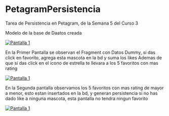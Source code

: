 # PetagramPersistencia
Tarea de Persistencia en Petagram, de la Semana 5 del Curso 3

Modelo de la base de Daatos creada

[![Pantalla 1](https://github.com/jmdra/PetagramPersistencia/blob/master/modelobd.png)](#Pantalla)

En la Primer Pantalla se observan el Fragment con Datos Dummy, si das click en favorito, agrega esta mascota en la bd y suma los likes
Ademas de que si das click en el icono de estrella te llevara a los 5 favoritos con mas rating

[![Pantalla 1](https://github.com/jmdra/PetagramPersistencia/blob/master/Persistencia1.png)](#Pantalla)

En la Segunda pantalla observamos los 5 favoritos con mas rating de mayor a menor, esto estan insertados en la bd, y generan persistencia
si no has dado like a ninguna mascota, esta pantalla no tendra ningun favorito

[![Pantalla 1](https://github.com/jmdra/PetagramPersistencia/blob/master/Persistencia2.png)](#Pantalla)
